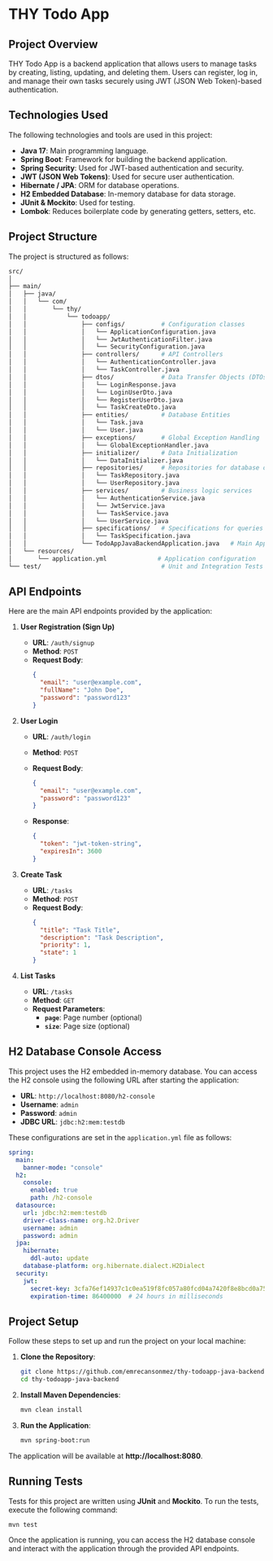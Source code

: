 
# THY Todo App

## Project Overview
THY Todo App is a backend application that allows users to manage tasks by creating, listing, updating, and deleting them. Users can register, log in, and manage their own tasks securely using JWT (JSON Web Token)-based authentication.

## Technologies Used
The following technologies and tools are used in this project:
- **Java 17**: Main programming language.
- **Spring Boot**: Framework for building the backend application.
- **Spring Security**: Used for JWT-based authentication and security.
- **JWT (JSON Web Tokens)**: Used for secure user authentication.
- **Hibernate / JPA**: ORM for database operations.
- **H2 Embedded Database**: In-memory database for data storage.
- **JUnit & Mockito**: Used for testing.
- **Lombok**: Reduces boilerplate code by generating getters, setters, etc.

## Project Structure
The project is structured as follows:

```bash
src/
│
├── main/
│   ├── java/
│   │   └── com/
│   │       └── thy/
│   │           └── todoapp/
│   │               ├── configs/          # Configuration classes
│   │               │   └── ApplicationConfiguration.java
│   │               │   └── JwtAuthenticationFilter.java
│   │               │   └── SecurityConfiguration.java
│   │               ├── controllers/      # API Controllers
│   │               │   └── AuthenticationController.java
│   │               │   └── TaskController.java
│   │               ├── dtos/             # Data Transfer Objects (DTOs)
│   │               │   └── LoginResponse.java
│   │               │   └── LoginUserDto.java
│   │               │   └── RegisterUserDto.java
│   │               │   └── TaskCreateDto.java
│   │               ├── entities/         # Database Entities
│   │               │   └── Task.java
│   │               │   └── User.java
│   │               ├── exceptions/       # Global Exception Handling
│   │               │   └── GlobalExceptionHandler.java
│   │               ├── initializer/      # Data Initialization
│   │               │   └── DataInitializer.java
│   │               ├── repositories/     # Repositories for database operations
│   │               │   └── TaskRepository.java
│   │               │   └── UserRepository.java
│   │               ├── services/         # Business logic services
│   │               │   └── AuthenticationService.java
│   │               │   └── JwtService.java
│   │               │   └── TaskService.java
│   │               │   └── UserService.java
│   │               ├── specifications/   # Specifications for queries
│   │               │   └── TaskSpecification.java
│   │               └── TodoAppJavaBackendApplication.java   # Main Application Class
│   └── resources/
│       └── application.yml              # Application configuration
└── test/                                 # Unit and Integration Tests
```

## API Endpoints
Here are the main API endpoints provided by the application:

1. **User Registration (Sign Up)**
   - **URL**: `/auth/signup`
   - **Method**: `POST`
   - **Request Body**:
     ```json
     {
       "email": "user@example.com",
       "fullName": "John Doe",
       "password": "password123"
     }
     ```

2. **User Login**
   - **URL**: `/auth/login`
   - **Method**: `POST`
   - **Request Body**:
     ```json
     {
       "email": "user@example.com",
       "password": "password123"
     }
     ```

   - **Response**:
     ```json
     {
       "token": "jwt-token-string",
       "expiresIn": 3600
     }
     ```

3. **Create Task**
   - **URL**: `/tasks`
   - **Method**: `POST`
   - **Request Body**:
     ```json
     {
       "title": "Task Title",
       "description": "Task Description",
       "priority": 1,
       "state": 1
     }
     ```

4. **List Tasks**
   - **URL**: `/tasks`
   - **Method**: `GET`
   - **Request Parameters**:
     - **`page`**: Page number (optional)
     - **`size`**: Page size (optional)

## H2 Database Console Access
This project uses the H2 embedded in-memory database. You can access the H2 console using the following URL after starting the application:

- **URL**: `http://localhost:8080/h2-console`
- **Username**: `admin`
- **Password**: `admin`
- **JDBC URL**: `jdbc:h2:mem:testdb`

These configurations are set in the `application.yml` file as follows:

```yaml
spring:
  main:
    banner-mode: "console"
  h2:
    console:
      enabled: true
      path: /h2-console
  datasource:
    url: jdbc:h2:mem:testdb
    driver-class-name: org.h2.Driver
    username: admin
    password: admin
  jpa:
    hibernate:
      ddl-auto: update
    database-platform: org.hibernate.dialect.H2Dialect
  security:
    jwt:
      secret-key: 3cfa76ef14937c1c0ea519f8fc057a80fcd04a7420f8e8bcd0a7567c272e007b
      expiration-time: 86400000  # 24 hours in milliseconds
```

## Project Setup

Follow these steps to set up and run the project on your local machine:

1. **Clone the Repository**:
   ```bash
   git clone https://github.com/emrecansonmez/thy-todoapp-java-backend.git
   cd thy-todoapp-java-backend
   ```

2. **Install Maven Dependencies**:
   ```bash
   mvn clean install
   ```

3. **Run the Application**:
   ```bash
   mvn spring-boot:run
   ```

The application will be available at **http://localhost:8080**.

## Running Tests
Tests for this project are written using **JUnit** and **Mockito**. To run the tests, execute the following command:

```bash
mvn test
```

Once the application is running, you can access the H2 database console and interact with the application through the provided API endpoints.
